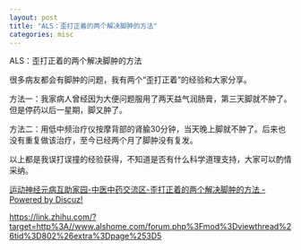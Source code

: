 ```yaml
---
layout: post
title: "ALS：歪打正着的两个解决脚肿的方法"
categories: misc
---
```

ALS：歪打正着的两个解决脚肿的方法


很多病友都会有脚肿的问题，我有两个“歪打正着”的经验和大家分享。

方法一：我家病人曾经因为大便问题服用了两天益气润肠膏，第三天脚就不肿了。但是停药以后一星期，脚又肿了。

方法二：用低中频治疗仪按摩背部的肾腧30分钟，当天晚上脚就不肿了。后来也没有重复做该治疗，至今已经两个月了脚肿没有复发。

以上都是我误打误撞的经验获得，不知道是否有什么科学道理支持，大家可以酌情采纳。


[运动神经元病互助家园-中医中药交流区-歪打正着的两个解决脚肿的方法 - Powered by Discuz!](https://link.zhihu.com/?target=http%3A//www.alshome.com/forum.php%3Fmod%3Dviewthread%26tid%3D802%26extra%3Dpage%253D5)

https://link.zhihu.com/?target=http%3A//www.alshome.com/forum.php%3Fmod%3Dviewthread%26tid%3D802%26extra%3Dpage%253D5

